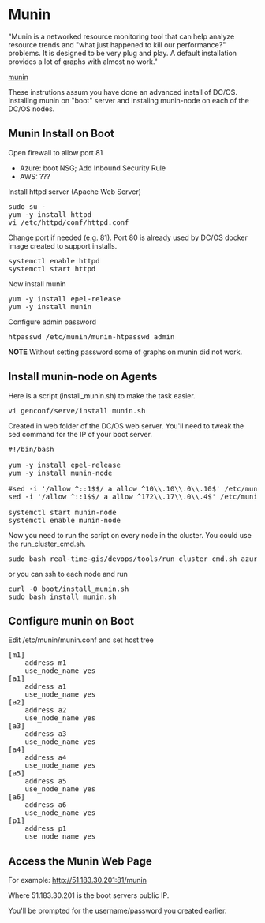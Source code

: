 # Munin 

"Munin is a networked resource monitoring tool that can help analyze resource trends and "what just happened to kill our performance?" problems. It is designed to be very plug and play. A default installation provides a lot of graphs with almost no work."

[munin](http://munin-monitoring.org/)

These instrutions assum you have done an advanced install of DC/OS.  Installing munin on "boot" server and instaling munin-node on each of the DC/OS nodes.

## Munin Install on Boot

Open firewall to allow port 81
- Azure: boot NSG; Add Inbound Security Rule 
- AWS: ???

Install httpd server (Apache Web Server)
<pre>
sudo su -
yum -y install httpd
vi /etc/httpd/conf/httpd.conf
</pre>

Change port if needed (e.g. 81).  Port 80 is already used by DC/OS docker image created to support installs.

<pre>
systemctl enable httpd
systemctl start httpd
</pre>

Now install munin

<pre>
yum -y install epel-release
yum -y install munin 
</pre>

Configure admin password
<pre>
htpasswd /etc/munin/munin-htpasswd admin
</pre>
**NOTE** Without setting password some of graphs on munin did not work.

## Install munin-node on Agents

Here is a script (install_munin.sh) to make the task easier.  

<pre>
vi genconf/serve/install_munin.sh
</pre>

Created in web folder of the DC/OS web server.  You'll need to tweak the sed command for the IP of your boot server.

<pre>
#!/bin/bash

yum -y install epel-release
yum -y install munin-node

#sed -i '/allow ^::1$$/ a allow ^10\\.10\\.0\\.10$' /etc/munin/munin-node.conf
sed -i '/allow ^::1$$/ a allow ^172\\.17\\.0\\.4$' /etc/munin/munin-node.conf

systemctl start munin-node
systemctl enable munin-node
</pre>

Now you need to run the script on every node in the cluster.  You could use the run_cluster_cmd.sh.

<pre>
sudo bash real-time-gis/devops/tools/run_cluster_cmd.sh azureuser azureuser 1 6 1 'curl -O boot/install_munin.sh;sudo bash install_munin.sh'
</pre>

or you can ssh to each node and run

<pre>
curl -O boot/install_munin.sh
sudo bash install_munin.sh
</pre>

## Configure munin on Boot

Edit /etc/munin/munin.conf and set host tree

<pre>
[m1]
    address m1
    use_node_name yes
[a1]
    address a1
    use_node_name yes
[a2]
    address a2
    use_node_name yes
[a3]
    address a3
    use_node_name yes
[a4]
    address a4
    use_node_name yes
[a5]
    address a5
    use_node_name yes
[a6]
    address a6
    use_node_name yes
[p1]
    address p1
    use_node_name yes
</pre>

## Access the Munin Web Page

For example:  http://51.183.30.201:81/munin

Where 51.183.30.201 is the boot servers public IP.

You'll be prompted for the username/password you created earlier.



